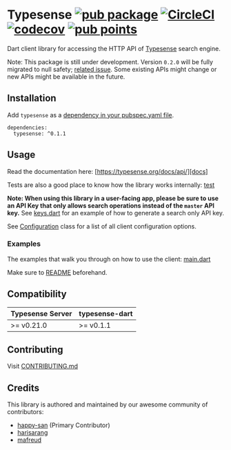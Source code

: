 # Typesense [![pub package][pubShield]][package] [![CircleCI][CircleCIShield]][CircleCI] [![codecov][codecovBadge]][codecov] [![pub points][pubScoreBadge]][pubScore]

Dart client library for accessing the HTTP API of [Typesense][typesense] search engine.

Note: This package is still under development. Version `0.2.0` will be fully migrated to null safety; [related issue][nnbd]. Some existing APIs might change or new APIs might be available in the future.

## Installation

Add `typesense` as a [dependency in your pubspec.yaml file](https://flutter.dev/using-packages/).

```@yaml
dependencies:
  typesense: ^0.1.1
```

## Usage

Read the documentation here: [https://typesense.org/docs/api/][docs]

Tests are also a good place to know how the library works internally: [test](test)

**Note: When using this library in a user-facing app, please be sure to use an API Key that only allows search operations instead of the `master` API key.** See [keys.dart](example/console-simple/bin/keys.dart) for an example of how to generate a search only API key.

See [Configuration](lib/src/configuration.dart) class for a list of all client configuration options.

### Examples

The examples that walk you through on how to use the client: [main.dart](example/console-simple/bin/main.dart)

Make sure to [README](example/console-simple/README.md) beforehand.

## Compatibility

| Typesense Server | typesense-dart |
|------------------|----------------|
| \>= v0.21.0 | \>= v0.1.1 |

## Contributing

Visit [CONTRIBUTING.md](CONTRIBUTING.md)

## Credits

This library is authored and maintained by our awesome community of contributors:

- [happy-san](https://github.com/happy-san) (Primary Contributor)
- [harisarang](https://github.com/harisarang)
- [mafreud](https://github.com/mafreud)

[nnbd]: https://github.com/typesense/typesense-dart/issues/37
[docs]: https://typesense.org/docs/api/
[pubShield]: https://img.shields.io/pub/v/typesense.svg
[package]: https://pub.dev/packages/typesense
[CircleCIShield]: https://circleci.com/gh/typesense/typesense-dart.svg?style=shield
[CircleCI]: https://circleci.com/gh/typesense/typesense-dart
[codecovBadge]: https://codecov.io/gh/typesense/typesense-dart/branch/master/graph/badge.svg?token=UV6MPDKS07
[codecov]: https://codecov.io/gh/typesense/typesense-dart
[pubScoreBadge]: https://badges.bar/typesense/pub%20points
[pubScore]: https://pub.dev/packages/typesense/score
[typesense]: https://github.com/typesense/typesense
